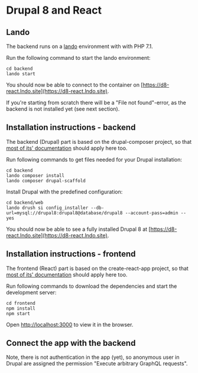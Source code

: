 # Drupal 8 and React

## Lando
The backend runs on a [lando](https://docs.devwithlando.io/tutorials/drupal8.html) environment with with PHP 7.1.

Run the following command to start the lando environment:
```
cd backend
lando start
```
You should now be able to connect to the container on [https://d8-react.lndo.site](https://d8-react.lndo.site).

If you're starting from scratch there will be a "File not found"-error, as the backend is not installed yet (see next
section).

## Installation instructions - backend
The backend (Drupal) part is based on the drupal-composer project, so that
[most of its' documentation](https://github.com/drupal-composer/drupal-project) should apply here too.

Run following commands to get files needed for your Drupal installation:
```
cd backend
lando composer install
lando composer drupal-scaffold
```
Install Drupal with the predefined configuration:
```
cd backend/web
lando drush si config_installer --db-url=mysql://drupal8:drupal8@database/drupal8 --account-pass=admin --yes
```
You should now be able to see a fully installed Drupal 8 at [https://d8-react.lndo.site](https://d8-react.lndo.site).

## Installation instructions - frontend
The frontend (React) part is based on the create-react-app project, so that
[most of its' documentation](https://github.com/facebookincubator/create-react-app) should apply here too.

Run following commands to download the dependencies and start the development server:
```
cd frontend
npm install
npm start
```
Open [http://localhost:3000](http://localhost:3000) to view it in the browser.

## Connect the app with the backend
Note, there is not authentication in the app (yet), so anonymous user in Drupal are assigned the permission "Execute
arbitrary GraphQL requests".
